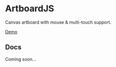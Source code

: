 # ArtboardJS
<summary>Canvas artboard with mouse &#38; multi-touch support.</summary>

[Demo](http://codepen.io/depthdev/pen/XpxKPx)

## Docs
Coming soon...
